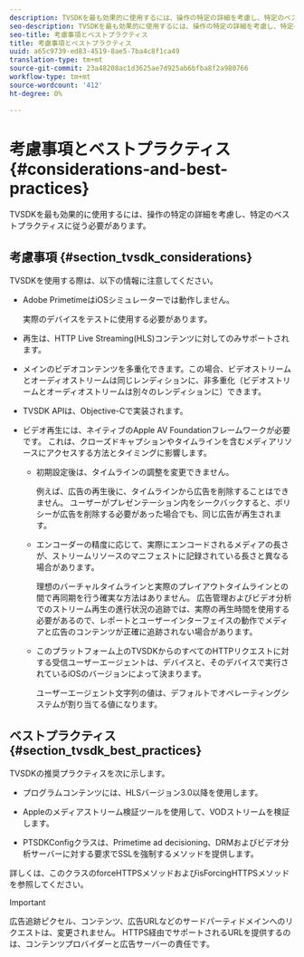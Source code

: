 ```yaml
---
description: TVSDKを最も効果的に使用するには、操作の特定の詳細を考慮し、特定のベストプラクティスに従う必要があります。
seo-description: TVSDKを最も効果的に使用するには、操作の特定の詳細を考慮し、特定のベストプラクティスに従う必要があります。
seo-title: 考慮事項とベストプラクティス
title: 考慮事項とベストプラクティス
uuid: a65c9739-ed83-4519-8ae5-7ba4c8f1ca49
translation-type: tm+mt
source-git-commit: 23a48208ac1d3625ae7d925ab6bfba8f2a980766
workflow-type: tm+mt
source-wordcount: '412'
ht-degree: 0%

---
```



# 考慮事項とベストプラクティス {#considerations-and-best-practices}

TVSDKを最も効果的に使用するには、操作の特定の詳細を考慮し、特定のベストプラクティスに従う必要があります。

## 考慮事項 {#section_tvsdk_considerations}

TVSDKを使用する際は、以下の情報に注意してください。

* Adobe PrimetimeはiOSシミュレーターでは動作しません。

   実際のデバイスをテストに使用する必要があります。

* 再生は、HTTP Live Streaming(HLS)コンテンツに対してのみサポートされます。

* メインのビデオコンテンツを多重化できます。この場合、ビデオストリームとオーディオストリームは同じレンディションに、非多重化（ビデオストリームとオーディオストリームは別々のレンディションに）できます。

* TVSDK APIは、Objective-Cで実装されます。

* ビデオ再生には、ネイティブのApple AV Foundationフレームワークが必要です。 これは、クローズドキャプションやタイムラインを含むメディアリソースにアクセスする方法とタイミングに影響します。

   * 初期設定後は、タイムラインの調整を変更できません。

      例えば、広告の再生後に、タイムラインから広告を削除することはできません。 ユーザーがプレゼンテーション内をシークバックすると、ポリシーが広告を削除する必要があった場合でも、同じ広告が再生されます。

   * エンコーダーの精度に応じて、実際にエンコードされるメディアの長さが、ストリームリソースのマニフェストに記録されている長さと異なる場合があります。

      理想のバーチャルタイムラインと実際のプレイアウトタイムラインとの間で再同期を行う確実な方法はありません。 広告管理およびビデオ分析でのストリーム再生の進行状況の追跡では、実際の再生時間を使用する必要があるので、レポートとユーザーインターフェイスの動作でメディアと広告のコンテンツが正確に追跡されない場合があります。

   * このプラットフォーム上のTVSDKからのすべてのHTTPリクエストに対する受信ユーザーエージェントは、デバイスと、そのデバイスで実行されているiOSのバージョンによって決まります。

      ユーザーエージェント文字列の値は、デフォルトでオペレーティングシステムが割り当てる値になります。

## ベストプラクティス {#section_tvsdk_best_practices}

TVSDKの推奨プラクティスを次に示します。

* プログラムコンテンツには、HLSバージョン3.0以降を使用します。

* Appleのメディアストリーム検証ツールを使用して、VODストリームを検証します。

* PTSDKConfigクラスは、Primetime ad decisioning、DRMおよびビデオ分析サーバーに対する要求でSSLを強制するメソッドを提供します。

詳しくは、このクラスのforceHTTPSメソッドおよびisForcingHTTPSメソッドを参照してください。

>[!IMPORTANT]
>
>広告追跡ピクセル、コンテンツ、広告URLなどのサードパーティドメインへのリクエストは、変更されません。 HTTPS経由でサポートされるURLを提供するのは、コンテンツプロバイダーと広告サーバーの責任です。

